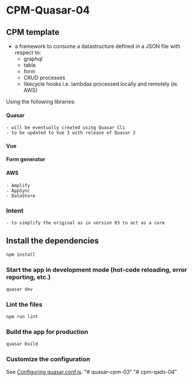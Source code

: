 # CPM-Quasar-04
## CPM template
  - a framework to consume a datastructure defined in a JSON file with respect to:
    - graphql
    - table
    - form
    - CRUD processes
    - likecycle hooks i.e. lambdas processed locally and remotely (ie. AWS)

Using the following libraries:
  #### Quasar
    - will be eventually created using Quasar Cli
    - to be updated to Vue 3 with release of Quasar 2
  #### Vue
  #### Form generator
  #### AWS
    - Amplify
    - AppSync
    - DataStore


### Intent
    - to simplify the original as in version 03 to act as a core

## Install the dependencies
```bash
npm install
```

### Start the app in development mode (hot-code reloading, error reporting, etc.)
```bash
quasar dev
```

### Lint the files
```bash
npm run lint
```

### Build the app for production
```bash
quasar build
```

### Customize the configuration
See [Configuring quasar.conf.js](https://quasar.dev/quasar-cli/quasar-conf-js).
"# quasar-cpm-03"
"# cpm-qads-04" 
